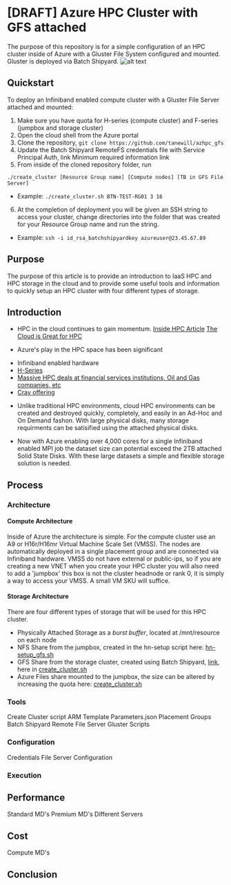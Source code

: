 # [DRAFT] Azure HPC Cluster with GFS attached
The purpose of this repository is for a simple configuration of an HPC cluster inside of Azure with a Gluster File System configured and mounted. Gluster is deployed via Batch Shipyard.
![alt text](https://github.com/tanewill/azhpc_gfs/blob/master/support/azhpc_gfs_arch.png)

## Quickstart
To deploy an Infiniband enabled compute cluster with a Gluster File Server attached and mounted:
1. Make sure you have quota for H-series (compute cluster) and F-series (jumpbox and storage cluster)
2. Open the cloud shell from the Azure portal
3. Clone the repository, `git clone https://github.com/tanewill/azhpc_gfs`
4. Update the Batch Shipyard RemoteFS credentials file with Service Principal Auth, link
    Minimum required information link
5. From inside of the cloned repository folder, run 
```shell
./create_cluster [Resource Group name] [Compute nodes] [TB in GFS File Server]
```
* Example: `./create_cluster.sh BTN-TEST-RG01 3 16`

6. At the completion of deployment you will be given an SSH string to access your cluster, change directories into the folder that was created for your Resource Group name and run the string.
* Example: `ssh -i id_rsa_batchshipyardkey azureuser@23.45.67.89`

## Purpose
The purpose of this article is to provide an introduction to IaaS HPC and HPC storage in the cloud and to provide some useful tools and information to quickly setup an HPC cluster with four different types of storage.

## Introduction
- HPC in the cloud continues to gain momentum. 
[Inside HPC Article](https://insidehpc.com/2017/03/long-rise-hpc-cloud/)
[The Cloud is Great for HPC](https://www.theregister.co.uk/2017/06/16/the_cloud_is_great_for_hpc_discuss/)
		
- Azure's play in the HPC space has been significant
* Infiniband enabled hardware
* [H-Series](https://azure.microsoft.com/en-us/blog/availability-of-h-series-vms-in-microsoft-azure/)
* [Massive HPC deals at financial services institutions, Oil and Gas companies, etc](https://www.forbes.com/sites/alexkonrad/2017/10/30/chevron-partners-with-microsoft-in-cloud/)
* [Cray offering](https://www.cray.com/solutions/supercomputing-as-a-service/cray-in-azure)
		
- Unlike traditional HPC environments, cloud HPC environments can be created and destroyed quickly, completely, and easily in an Ad-Hoc and On Demand fashon. With large physical disks, many storage requirments can be satisified using the attached physical disks.
	
- Now with Azure enabling over 4,000 cores for a single Infiniband enabled MPI job the dataset size can potential exceed the 2TB attached Solid State Disks. With these large datasets a simple and flexible storage solution is needed.

## Process
### Architecture
#### Compute Architecture
Inside of Azure the architecture is simple. For the compute cluster use an A9 or H16r/H16mr Virtual Machine Scale Set (VMSS). The nodes are automatically deployed in a single placement group and are connected via Infiniband hardware. VMSS do not have external or public-ips, so if you are creating a new VNET when you create your HPC cluster you will also need to add a 'jumpbox' this box is not the cluster headnode or rank 0, it is simply a way to access your VMSS. A small VM SKU will suffice.
		
#### Storage Architecture
There are four different types of storage that will be used for this HPC cluster. 
- Physically Attached Storage as a *burst buffer*, located at /mnt/resource on each node
- NFS Share from the jumpbox, created in the hn-setup script here: [hn-setup_gfs.sh](https://github.com/tanewill/azhpc_gfs/blob/master/script/hn-setup_gfs.sh#L58-L72)
- GFS Share from the storage cluster, created using Batch Shipyard, [link](http://batch-shipyard.readthedocs.io/en/latest/65-batch-shipyard-remote-fs/), here in [create_cluster.sh](https://github.com/tanewill/azhpc_gfs/blob/master/create_cluster.sh#L34-L39)
- Azure Files share mounted to the jumpbox, the size can be altered by increasing the quota here: [create_cluster.sh](https://github.com/tanewill/azhpc_gfs/blob/master/create_cluster.sh#L66)
    
### Tools
Create Cluster script
ARM Template
Parameters.json
Placement Groups
Batch Shipyard Remote File Server
Gluster
Scripts
    
### Configuration
Credentials
File Server Configuration
    
### Execution
	
## Performance
Standard MD's
Premium MD's
Different Servers

## Cost
Compute
MD's
	
## Conclusion

